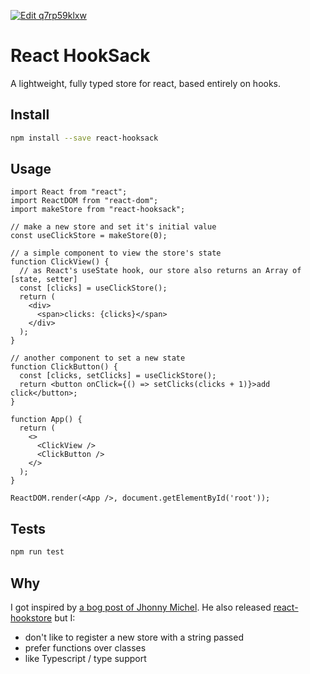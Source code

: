 [![Edit q7rp59klxw](https://codesandbox.io/static/img/play-codesandbox.svg)](https://codesandbox.io/s/q7rp59klxw)

React HookSack
==============

A lightweight, fully typed store for react, based entirely on hooks.


Install
-------

```bash
npm install --save react-hooksack
```


Usage
-----

```tsx
import React from "react";
import ReactDOM from "react-dom";
import makeStore from "react-hooksack";

// make a new store and set it's initial value
const useClickStore = makeStore(0);

// a simple component to view the store's state
function ClickView() {
  // as React's useState hook, our store also returns an Array of [state, setter]
  const [clicks] = useClickStore();
  return (
    <div>
      <span>clicks: {clicks}</span>
    </div>
  );
}

// another component to set a new state
function ClickButton() {
  const [clicks, setClicks] = useClickStore();
  return <button onClick={() => setClicks(clicks + 1)}>add click</button>;
}

function App() {
  return (
    <>
      <ClickView />
      <ClickButton />
    </>
  );
}

ReactDOM.render(<App />, document.getElementById('root'));
```


Tests
-----

```bash
npm run test
```


Why
---

I got inspired by [a bog post of Jhonny Michel](https://blog.usejournal.com/global-state-management-with-react-hooks-5e453468c5bf).
He also released [react-hookstore](https://github.com/jhonnymichel/react-hookstore) but I:
 * don't like to register a new store with a string passed
 * prefer functions over classes
 * like Typescript / type support
